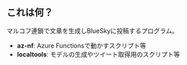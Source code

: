 ## これは何？
マルコフ連鎖で文章を生成しBlueSkyに投稿するプログラム。

- **az-nf**: Azure Functionsで動かすスクリプト等
- **localtools**: モデルの生成やツイート取得用のスクリプト等
